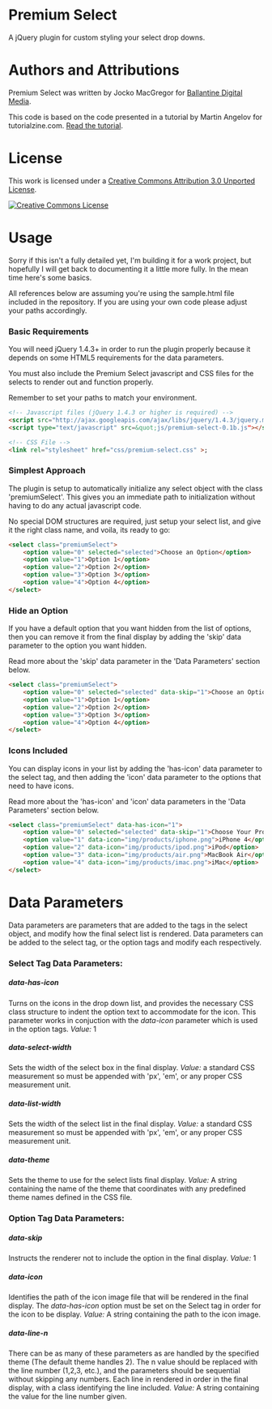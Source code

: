 Premium Select
==============

A jQuery plugin for custom styling your select drop downs.

# Authors and Attributions
Premium Select was written by Jocko MacGregor for [Ballantine Digital Media](http://blog.buzztown.com/).

This code is based on the code presented in a tutorial by Martin Angelov
for tutorialzine.com.  [Read the tutorial](http://tutorialzine.com/2010/11/better-select-jquery-css3/).

# License
This work is licensed under a <a rel="license" href="http://creativecommons.org/licenses/by/3.0/">Creative Commons Attribution 3.0 Unported License</a>.

<a rel="license" href="http://creativecommons.org/licenses/by/3.0/"><img alt="Creative Commons License" style="border-width:0" src="http://i.creativecommons.org/l/by/3.0/88x31.png" /></a>

# Usage
Sorry if this isn't a fully detailed yet, I'm building it for a work project, 
but hopefully I will get back to documenting it a little more fully.  In the 
mean time here's some basics.

All references below are assuming you're using the sample.html file included in
the repository.  If you are using your own code please adjust your paths
accordingly.

### Basic Requirements
You will need jQuery 1.4.3+ in order to run the plugin properly because it
depends on some HTML5 requirements for the data parameters.

You must also include the Premium Select javascript and CSS files for the selects
to render out and function properly.

Remember to set your paths to match your environment.

```html
<!-- Javascript files (jQuery 1.4.3 or higher is required) -->
<script src="http://ajax.googleapis.com/ajax/libs/jquery/1.4.3/jquery.min.js"></script>;
<script type="text/javascript" src=&quot;js/premium-select-0.1b.js"></script>;

<!-- CSS File -->
<link rel="stylesheet" href="css/premium-select.css" >;
```

### Simplest Approach
The plugin is setup to automatically initialize any select object with the class
'premiumSelect'.  This gives you an immediate path to initialization without 
having to do any actual javascript code.

No special DOM structures are required, just setup your select list, and give
it the right class name, and voila, its ready to go:

```html
<select class="premiumSelect">
    <option value="0" selected="selected">Choose an Option</option>
    <option value="1">Option 1</option>
    <option value="2">Option 2</option>
    <option value="3">Option 3</option>
    <option value="4">Option 4</option>
</select>
```


### Hide an Option
If you have a default option that you want hidden from the list of options, then
you can remove it from the final display by adding the 'skip' data parameter to
the option you want hidden.

Read more about the 'skip' data parameter in the 'Data Parameters' section 
below.

```html
<select class="premiumSelect">
    <option value="0" selected="selected" data-skip="1">Choose an Option</option>
    <option value="1">Option 1</option>
    <option value="2">Option 2</option>
    <option value="3">Option 3</option>
    <option value="4">Option 4</option>
</select>  
```


### Icons Included
You can display icons in your list by adding the 'has-icon' data parameter to
the select tag, and then adding the 'icon' data parameter to the options that
need to have icons.

Read more about the 'has-icon' and 'icon' data parameters in the 'Data
Parameters' section below.

```html
<select class="premiumSelect" data-has-icon="1">
    <option value="0" selected="selected" data-skip="1">Choose Your Product</option>
    <option value="1" data-icon="img/products/iphone.png">iPhone 4</option>
    <option value="2" data-icon="img/products/ipod.png">iPod</option>
    <option value="3" data-icon="img/products/air.png">MacBook Air</option>
    <option value="4" data-icon="img/products/imac.png">iMac</option>
</select>
```

# Data Parameters
Data parameters are parameters that are added to the tags in the select object,
and modify how the final select list is rendered.  Data parameters can be added
to the select tag, or the option tags and modify each respectively.

### Select Tag Data Parameters:

##### data-has-icon
Turns on the icons in the drop down list, and provides the necessary CSS
class structure to indent the option text to accommodate for the icon.  This
parameter works in conjuction with the *data-icon* parameter which is used
in the option tags. 
*Value:* 1

##### data-select-width
Sets the width of the select box in the final display.
*Value:* a standard CSS measurement so must be appended with 'px', 'em', or 
any proper CSS measurement unit.

##### data-list-width
Sets the width of the select list in the final display.
*Value:* a standard CSS measurement so must be appended with 'px', 'em', or 
any proper CSS measurement unit.

##### data-theme
Sets the theme to use for the select lists final display.
*Value:* A string containing the name of the theme that coordinates with any
predefined theme names defined in the CSS file.

### Option Tag Data Parameters:
    
##### data-skip
Instructs the renderer not to include the option in the final display.
*Value:* 1

##### data-icon
Identifies the path of the icon image file that will be rendered in the
final display.  The *data-has-icon* option must be set on the Select tag
in order for the icon to be display.
*Value:* A string containing the path to the icon image.

##### data-line-n
There can be as many of these parameters as are handled by the specified 
theme (The default theme handles 2).  The n value should be replaced with
the line number (1,2,3, etc.), and the parameters should be sequential
without skipping any numbers.  Each line in rendered in order in the final
display, with a class identifying the line included.
*Value:* A string containing the value for the line number given.